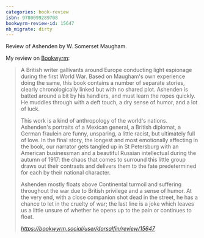 ```yaml
---
categories: book-review
isbn: 9780099289708
bookwyrm-review-id: 15647
nb_migrate: dirty
---
```



Review of Ashenden by W. Somerset Maugham.


My review on [Bookwyrm](https://www.bookwyrm.social/):
<blockquote class="quoteback" darkmode="" data-title="Status%20by%20dorsalfin%40bookwyrm.social%20%7C%20BookWyrm" data-author="" cite="https://bookwyrm.social/user/dorsalfin/review/15647">
<p>A British writer gallivants around Europe conducting light espionage during the first World War. Based on Maugham's own experience doing the same, this book contains a number of separate stories, clearly chronologically linked but with no shared plot. Ashenden is batted around a bit by his handlers, and must learn the ropes quickly. He muddles through with a deft touch, a dry sense of humor, and a lot of luck.</p>

<p>This work is a kind of anthropology of the world's nations. Ashenden's portraits of a Mexican general, a British diplomat, a German fraulein are funny, unsparing, a little racist, but ultimately full of love. In the final story, the longest and most emotionally affecting in the book, our narrator gets tangled up in St Petersburg with an American businessman and a beautiful Russian intellectual during the autumn of 1917: the chaos that comes to surround this little group draws out their contrasts and delivers them to the fate predetermined for each by their national character. </p>

<p>Ashenden mostly floats above Continental turmoil and suffering throughout the war due to British privilege and a sense of humor. At the very end, with a close companion shot dead in the street, he has a chance to let in the cruelty of war; the last line is a joke which leaves us a little unsure of whether he opens up to the pain or continues to float.</p>
<footer> 
        <cite><a href="https://bookwyrm.social/user/dorsalfin/review/15647">https://bookwyrm.social/user/dorsalfin/review/15647</a></cite>
</footer>
</blockquote>
<script note="" src="https://cdn.jsdelivr.net/gh/Blogger-Peer-Review/quotebacks@1/quoteback.js"></script>
